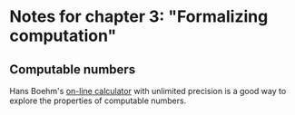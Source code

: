 # Notes for chapter 3: "Formalizing computation"

## Computable numbers

Hans Boehm's [on-line
calculator](http://www.hboehm.info/new_crcalc/CRCalc.html) with
unlimited precision is a good way to explore the properties of
computable numbers.
